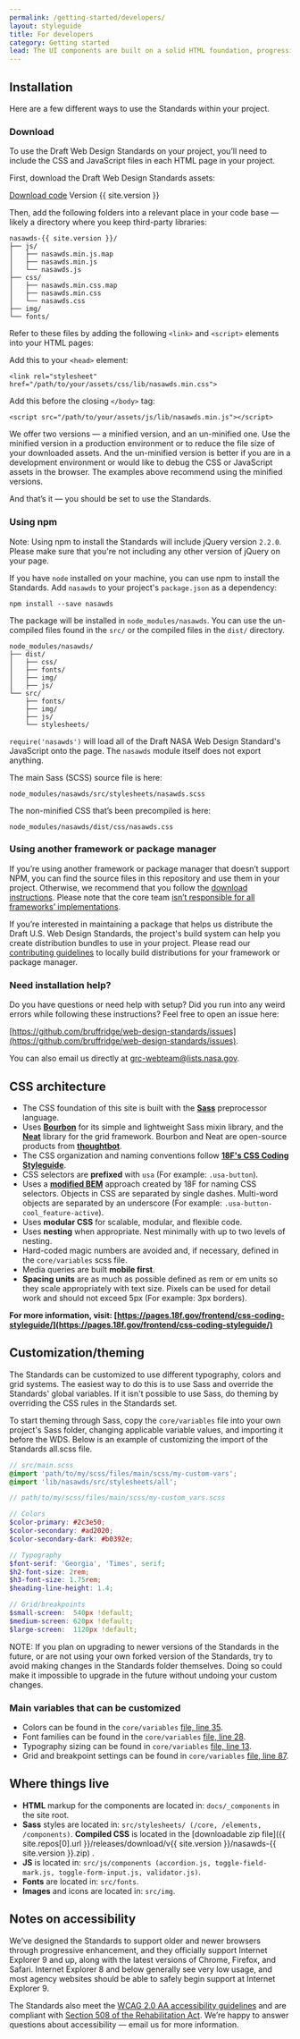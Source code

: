 ```yaml
---
permalink: /getting-started/developers/
layout: styleguide
title: For developers
category: Getting started
lead: The UI components are built on a solid HTML foundation, progressively enhanced to provide core experiences across browsers. All users will have access to the same critical information and experiences regardless of what browser they use, although those experiences will render better in newer browsers. If JavaScript fails, users will still get a robust HTML foundation.
---
```


## Installation<a id="installation"></a>

Here are a few different ways to use the Standards within your project.

### Download<a id="download"></a>

To use the Draft Web Design Standards on your project, you’ll need to include the CSS and JavaScript files in each HTML page in your project.

First, download the Draft Web Design Standards assets:

<a class="link-download" href="https://github.com/bruffridge/web-design-standards/releases/download/v{{ site.version }}-nasa/nasawds-{{ site.version }}.zip">Download code</a>
<span class="link-download-subtext">Version {{ site.version }}</span>

Then, add the following folders into a relevant place in your code base — likely a directory where you keep third-party libraries:

```
nasawds-{{ site.version }}/
├── js/
│   ├── nasawds.min.js.map
│   ├── nasawds.min.js
│   └── nasawds.js
├── css/
│   ├── nasawds.min.css.map
│   ├── nasawds.min.css
│   └── nasawds.css
├── img/
└── fonts/
```

Refer to these files by adding the following `<link>` and `<script>` elements
into your HTML pages:

Add this to your `<head>` element:

```
<link rel="stylesheet" href="/path/to/your/assets/css/lib/nasawds.min.css">
```

Add this before the closing `</body>` tag:

```
<script src="/path/to/your/assets/js/lib/nasawds.min.js"></script>
```

We offer two versions — a minified version, and an un-minified one. Use the minified version in a production environment or to reduce the file size
of your downloaded assets. And the un-minified version is better if you are in a
development environment or would like to debug the CSS or JavaScript assets in
the browser. The examples above recommend using the minified versions.

And that’s it — you should be set to use the Standards.

### Using npm

Note: Using npm to install the Standards will include jQuery version `2.2.0`. Please make sure that you're not including any other version of jQuery on your page.

If you have `node` installed on your machine, you can use npm to install the Standards. Add `nasawds`
to your project's `package.json` as a dependency:

```shell
npm install --save nasawds
```

The package will be installed in `node_modules/nasawds`. You can use the un-compiled files
found in the `src/` or the compiled files in the `dist/` directory.

```
node_modules/nasawds/
├── dist/
│   ├── css/
│   ├── fonts/
│   ├── img/
│   ├── js/
└── src/
    ├── fonts/
    ├── img/
    ├── js/
    └── stylesheets/
```

`require('nasawds')` will load all of the Draft NASA Web Design Standard's JavaScript onto the page. The `nasawds` module itself does not export anything.

The main Sass (SCSS) source file is here:

```
node_modules/nasawds/src/stylesheets/nasawds.scss
```

The non-minified CSS that’s been precompiled is here:

```
node_modules/nasawds/dist/css/nasawds.css
```

### Using another framework or package manager

If you’re using another framework or package manager that doesn’t support NPM, you can find the source files in this repository and use them in your project. Otherwise, we recommend that you follow the [download instructions](#download). Please note that the core team [isn’t responsible for all frameworks’ implementations](https://github.com/18F/web-design-standards/issues/877).

If you’re interested in maintaining a package that helps us distribute the Draft U.S. Web Design Standards, the project's build system can help you create distribution bundles to use in your project. Please read our [contributing guidelines](CONTRIBUTING.md#building-the-project-locally-with--gulp-) to locally build distributions for your framework or package manager.

### Need installation help?

Do you have questions or need help with setup? Did you run into any weird errors while following these instructions? Feel free to open an issue here:

[https://github.com/bruffridge/web-design-standards/issues](https://github.com/bruffridge/web-design-standards/issues).

You can also email us directly at grc-webteam@lists.nasa.gov.

## CSS architecture<a id="css-architecture"></a>

* The CSS foundation of this site is built with the **[Sass](https://sass-lang.com)** preprocessor language.
* Uses **[Bourbon](http://bourbon.io/)** for its simple and lightweight Sass mixin library, and the **[Neat](http://neat.bourbon.io/)** library for the grid framework. Bourbon and Neat are open-source products from **[thoughtbot](https://thoughtbot.com/)**.
* The CSS organization and naming conventions follow **[18F's CSS Coding Styleguide](https://pages.18f.gov/frontend/css-coding-styleguide/)**.
* CSS selectors are **prefixed** with `usa` (For example: `.usa-button`).
* Uses a **[modified BEM](https://pages.18f.gov/frontend/css-coding-styleguide/naming/)** approach created by 18F for naming CSS selectors. Objects in CSS are separated by single dashes. Multi-word objects are separated by an underscore (For example: `.usa-button-cool_feature-active`).
* Uses **modular CSS** for scalable, modular, and flexible code.
* Uses **nesting** when appropriate. Nest minimally with up to two levels of nesting.
* Hard-coded magic numbers are avoided and, if necessary, defined in the `core/variables` scss file.
* Media queries are built **mobile first**.
* **Spacing units** are as much as possible defined as rem or em units so they scale appropriately with text size. Pixels can be used for detail work and should not exceed 5px (For example: 3px borders).

**For more information, visit:
[https://pages.18f.gov/frontend/css-coding-styleguide/](https://pages.18f.gov/frontend/css-coding-styleguide/)**


## Customization/theming

The Standards can be customized to use different typography, colors and grid systems. The easiest way to do this is to use Sass and override the Standards' global variables. If it isn't possible to use Sass, do theming by overriding the CSS rules in the Standards set.

To start theming through Sass, copy the `core/variables` file into your own project's Sass folder, changing applicable variable values, and importing it before the WDS. Below is an example of customizing the import of the Standards all.scss file.

```scss
// src/main.scss
@import 'path/to/my/scss/files/main/scss/my-custom-vars';
@import 'lib/nasawds/src/stylesheets/all';
```

```scss
// path/to/my/scss/files/main/scss/my-custom_vars.scss

// Colors
$color-primary: #2c3e50;
$color-secondary: #ad2020;
$color-secondary-dark: #b0392e;

// Typography
$font-serif: 'Georgia', 'Times', serif;
$h2-font-size: 2rem;
$h3-font-size: 1.75rem;
$heading-line-height: 1.4;

// Grid/breakpoints
$small-screen:  540px !default;
$medium-screen: 620px !default;
$large-screen:  1120px !default;
```

NOTE: If you plan on upgrading to newer versions of the Standards in the future, or are not using your own forked version of the Standards, try to avoid making changes in the Standards folder themselves. Doing so could make it impossible to upgrade in the future without undoing your custom changes.

### Main variables that can be customized
* Colors can be found in the `core/variables` [file, line 35](https://github.com/18F/web-design-standards/blob/staging/src/stylesheets/core/_variables.scss#L35).
* Font families can be found in the `core/variables` [file, line 28](https://github.com/18F/web-design-standards/blob/staging/src/stylesheets/core/_variables.scss#L28).
* Typography sizing can be found in `core/variables` [file, line 13](https://github.com/18F/web-design-standards/blob/staging/src/stylesheets/core/_variables.scss#L13).
* Grid and breakpoint settings can be found in `core/variables` [file, line 87](https://github.com/18F/web-design-standards/blob/staging/src/stylesheets/core/_variables.scss#L87).


## Where things live<a id="where-things-live"></a>

* **HTML** markup for the components are located in: `docs/_components` in the site root.
* **Sass** styles are located in: `src/stylesheets/ (/core, /elements, /components)`. **Compiled CSS** is located in the [downloadable zip file]({{ site.repos[0].url }}/releases/download/v{{ site.version }}/nasawds-{{ site.version }}.zip) .
* **JS** is located in: `src/js/components (accordion.js, toggle-field-mark.js, toggle-form-input.js, validator.js)`.
* **Fonts** are located in: `src/fonts`.
* **Images** and icons are located in: `src/img`.

## Notes on accessibility<a id="notes-on-accessibility"></a>

We’ve designed the Standards to support older and newer browsers through progressive enhancement, and they officially support Internet Explorer 9 and up, along with the latest versions of Chrome, Firefox, and Safari. Internet Explorer 8 and below generally see very low usage, and most agency websites should be able to safely begin support at Internet Explorer 9.

The Standards also meet the [WCAG 2.0 AA accessibility guidelines](https://www.w3.org/TR/WCAG20/) and are compliant with [Section 508 of the Rehabilitation Act](http://www.section508.gov/). We’re happy to answer questions about accessibility — email us for more information.
